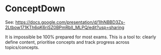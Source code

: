 # ConceptDown
See: https://docs.google.com/presentation/d/1IhNBBD3Zs-2Ltbow171KTh6qK6riSZ0BPmRblI_MLPQ/edit?usp=sharing

It is impossible be 100% prepared for most exams. This is a tool to: clearly define content, prioritise concepts and track progress across topics/concepts.


